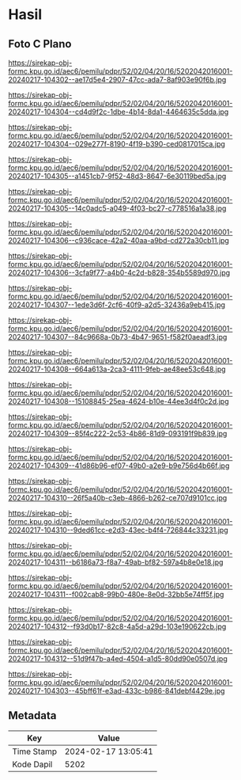 # Hasil

## Foto C Plano

https://sirekap-obj-formc.kpu.go.id/aec6/pemilu/pdpr/52/02/04/20/16/5202042016001-20240217-104302--ae17d5e4-2907-47cc-ada7-8af903e90f6b.jpg

https://sirekap-obj-formc.kpu.go.id/aec6/pemilu/pdpr/52/02/04/20/16/5202042016001-20240217-104304--cd4d9f2c-1dbe-4b14-8da1-4464635c5dda.jpg

https://sirekap-obj-formc.kpu.go.id/aec6/pemilu/pdpr/52/02/04/20/16/5202042016001-20240217-104304--029e277f-8190-4f19-b390-ced0817015ca.jpg

https://sirekap-obj-formc.kpu.go.id/aec6/pemilu/pdpr/52/02/04/20/16/5202042016001-20240217-104305--a1451cb7-9f52-48d3-8647-6e30119bed5a.jpg

https://sirekap-obj-formc.kpu.go.id/aec6/pemilu/pdpr/52/02/04/20/16/5202042016001-20240217-104305--14c0adc5-a049-4f03-bc27-c778516a1a38.jpg

https://sirekap-obj-formc.kpu.go.id/aec6/pemilu/pdpr/52/02/04/20/16/5202042016001-20240217-104306--c936cace-42a2-40aa-a9bd-cd272a30cb11.jpg

https://sirekap-obj-formc.kpu.go.id/aec6/pemilu/pdpr/52/02/04/20/16/5202042016001-20240217-104306--3cfa9f77-a4b0-4c2d-b828-354b5589d970.jpg

https://sirekap-obj-formc.kpu.go.id/aec6/pemilu/pdpr/52/02/04/20/16/5202042016001-20240217-104307--1ede3d6f-2cf6-40f9-a2d5-32436a9eb415.jpg

https://sirekap-obj-formc.kpu.go.id/aec6/pemilu/pdpr/52/02/04/20/16/5202042016001-20240217-104307--84c9668a-0b73-4b47-9651-f582f0aeadf3.jpg

https://sirekap-obj-formc.kpu.go.id/aec6/pemilu/pdpr/52/02/04/20/16/5202042016001-20240217-104308--664a613a-2ca3-4111-9feb-ae48ee53c648.jpg

https://sirekap-obj-formc.kpu.go.id/aec6/pemilu/pdpr/52/02/04/20/16/5202042016001-20240217-104308--15108845-25ea-4624-b10e-44ee3d4f0c2d.jpg

https://sirekap-obj-formc.kpu.go.id/aec6/pemilu/pdpr/52/02/04/20/16/5202042016001-20240217-104309--85f4c222-2c53-4b86-81d9-093191f9b839.jpg

https://sirekap-obj-formc.kpu.go.id/aec6/pemilu/pdpr/52/02/04/20/16/5202042016001-20240217-104309--41d86b96-ef07-49b0-a2e9-b9e756d4b66f.jpg

https://sirekap-obj-formc.kpu.go.id/aec6/pemilu/pdpr/52/02/04/20/16/5202042016001-20240217-104310--26f5a40b-c3eb-4866-b262-ce707d9101cc.jpg

https://sirekap-obj-formc.kpu.go.id/aec6/pemilu/pdpr/52/02/04/20/16/5202042016001-20240217-104310--9ded61cc-e2d3-43ec-b4f4-726844c33231.jpg

https://sirekap-obj-formc.kpu.go.id/aec6/pemilu/pdpr/52/02/04/20/16/5202042016001-20240217-104311--b6186a73-f8a7-49ab-bf82-597a4b8e0e18.jpg

https://sirekap-obj-formc.kpu.go.id/aec6/pemilu/pdpr/52/02/04/20/16/5202042016001-20240217-104311--f002cab8-99b0-480e-8e0d-32bb5e74ff5f.jpg

https://sirekap-obj-formc.kpu.go.id/aec6/pemilu/pdpr/52/02/04/20/16/5202042016001-20240217-104312--f93d0b17-82c8-4a5d-a29d-103e190622cb.jpg

https://sirekap-obj-formc.kpu.go.id/aec6/pemilu/pdpr/52/02/04/20/16/5202042016001-20240217-104312--51d9f47b-a4ed-4504-a1d5-80dd90e0507d.jpg

https://sirekap-obj-formc.kpu.go.id/aec6/pemilu/pdpr/52/02/04/20/16/5202042016001-20240217-104303--45bff61f-e3ad-433c-b986-841debf4429e.jpg


## Metadata

| Key        | Value               |
| ---------- | ------------------- |
| Time Stamp | 2024-02-17 13:05:41 |
| Kode Dapil | 5202                |



